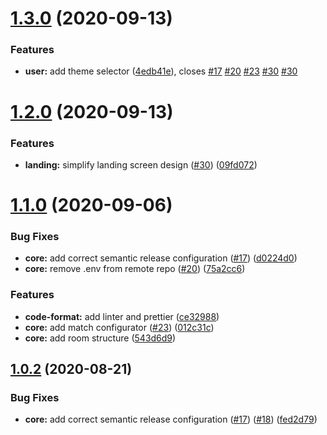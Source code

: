 # [1.3.0](https://github.com/AdrianInsua/dibujillo/compare/v1.2.0...v1.3.0) (2020-09-13)


### Features

* **user:** add theme selector ([4edb41e](https://github.com/AdrianInsua/dibujillo/commit/4edb41e81280390a3268c401d2d23b00f9663a61)), closes [#17](https://github.com/AdrianInsua/dibujillo/issues/17) [#20](https://github.com/AdrianInsua/dibujillo/issues/20) [#23](https://github.com/AdrianInsua/dibujillo/issues/23) [#30](https://github.com/AdrianInsua/dibujillo/issues/30) [#30](https://github.com/AdrianInsua/dibujillo/issues/30)

# [1.2.0](https://github.com/AdrianInsua/dibujillo/compare/v1.1.0...v1.2.0) (2020-09-13)


### Features

* **landing:** simplify landing screen design ([#30](https://github.com/AdrianInsua/dibujillo/issues/30)) ([09fd072](https://github.com/AdrianInsua/dibujillo/commit/09fd072957dac43f719cea93ee9d7fac420244ab))

# [1.1.0](https://github.com/AdrianInsua/dibujillo/compare/v1.0.2...v1.1.0) (2020-09-06)


### Bug Fixes

* **core:** add correct semantic release configuration ([#17](https://github.com/AdrianInsua/dibujillo/issues/17)) ([d0224d0](https://github.com/AdrianInsua/dibujillo/commit/d0224d01aa683970e4c7d39ced17b0ab9467a076))
* **core:** remove .env from remote repo ([#20](https://github.com/AdrianInsua/dibujillo/issues/20)) ([75a2cc6](https://github.com/AdrianInsua/dibujillo/commit/75a2cc6e76bf227028b4e0abcce771c8251a3c96))


### Features

* **code-format:** add linter and prettier ([ce32988](https://github.com/AdrianInsua/dibujillo/commit/ce3298819f8193e7dd8a73b35a549f4931c3fcc1))
* **core:** add match configurator ([#23](https://github.com/AdrianInsua/dibujillo/issues/23)) ([012c31c](https://github.com/AdrianInsua/dibujillo/commit/012c31cbf0447fa34119e0735e4463f4b438d00c))
* **core:** add room structure ([543d6d9](https://github.com/AdrianInsua/dibujillo/commit/543d6d962cb1c70ea10ad6ae9bc433e4a0e364cd))

## [1.0.2](https://github.com/AdrianInsua/dibujillo/compare/v1.0.1...v1.0.2) (2020-08-21)


### Bug Fixes

* **core:** add correct semantic release configuration ([#17](https://github.com/AdrianInsua/dibujillo/issues/17)) ([#18](https://github.com/AdrianInsua/dibujillo/issues/18)) ([fed2d79](https://github.com/AdrianInsua/dibujillo/commit/fed2d792e4343305282a31251e62b9285568b201))
